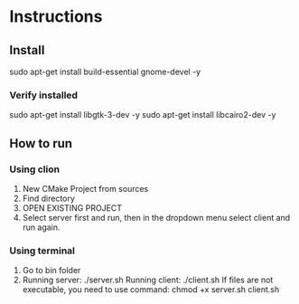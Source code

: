 # Instructions

## Install
sudo apt-get install build-essential gnome-devel -y
### Verify installed
sudo apt-get install libgtk-3-dev -y
sudo apt-get install libcairo2-dev -y

## How to run

### Using clion
1. New CMake Project from sources
2. Find directory
3. OPEN EXISTING PROJECT
4. Select server first and run, then in the dropdown menu select client and run again.

### Using terminal
1. Go to bin folder
2. Running server: ./server.sh
   Running client: ./client.sh
If files are not executable, you need to use command: chmod +x server.sh client.sh
